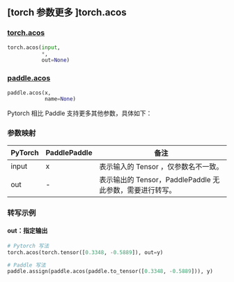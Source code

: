 ## [torch 参数更多 ]torch.acos

### [torch.acos](https://pytorch.org/docs/1.13/generated/torch.acos.html?highlight=acos#torch.acos)

```python
torch.acos(input,
           *,
           out=None)
```

### [paddle.acos](https://www.paddlepaddle.org.cn/documentation/docs/zh/api/paddle/acos_cn.html#acos)

```python
paddle.acos(x,
            name=None)
```

Pytorch 相比 Paddle 支持更多其他参数，具体如下：

### 参数映射

| PyTorch | PaddlePaddle | 备注                                                     |
| ------- | :----------- | -------------------------------------------------------- |
| input   | x            | 表示输入的 Tensor ，仅参数名不一致。                     |
| out     | -            | 表示输出的 Tensor，PaddlePaddle 无此参数，需要进行转写。 |

### 转写示例

#### out：指定输出

```python
# Pytorch 写法
torch.acos(torch.tensor([0.3348, -0.5889]), out=y)

# Paddle 写法
paddle.assign(paddle.acos(paddle.to_tensor([0.3348, -0.5889])), y)

```
